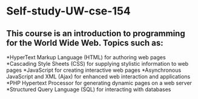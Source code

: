 # Self-study-UW-cse-154
## This course is an introduction to programming for the World Wide Web. Topics such as:
*HyperText Markup Language (HTML) for authoring web pages
*Cascading Style Sheets (CSS) for supplying stylistic information to web pages
*JavaScript for creating interactive web pages
*Asynchronous JavaScript and XML (Ajax) for enhanced web interaction and applications
*PHP Hypertext Processor for generating dynamic pages on a web server
*Structured Query Language (SQL) for interacting with databases
